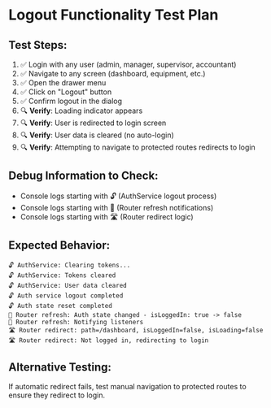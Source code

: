 # Logout Functionality Test Plan

## Test Steps:
1. ✅ Login with any user (admin, manager, supervisor, accountant)
2. ✅ Navigate to any screen (dashboard, equipment, etc.)
3. ✅ Open the drawer menu
4. ✅ Click on "Logout" button
5. ✅ Confirm logout in the dialog
6. 🔍 **Verify**: Loading indicator appears
7. 🔍 **Verify**: User is redirected to login screen
8. 🔍 **Verify**: User data is cleared (no auto-login)
9. 🔍 **Verify**: Attempting to navigate to protected routes redirects to login

## Debug Information to Check:
- Console logs starting with 🔓 (AuthService logout process)
- Console logs starting with 🔄 (Router refresh notifications)
- Console logs starting with 🛣️ (Router redirect logic)

## Expected Behavior:
```
🔓 AuthService: Clearing tokens...
🔓 AuthService: Tokens cleared
🔓 AuthService: User data cleared
🔓 Auth service logout completed
🔓 Auth state reset completed
🔄 Router refresh: Auth state changed - isLoggedIn: true -> false
🔄 Router refresh: Notifying listeners
🛣️ Router redirect: path=/dashboard, isLoggedIn=false, isLoading=false
🛣️ Router redirect: Not logged in, redirecting to login
```

## Alternative Testing:
If automatic redirect fails, test manual navigation to protected routes to ensure they redirect to login. 